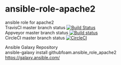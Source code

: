 # ansible-role-apache2
ansible role for apache2   
TravisCI master branch status
[![Build Status](https://travis-ci.com/githubfoam/ansible-role-apache2.svg?branch=master)](https://travis-ci.com/githubfoam/ansible-role-apache2)  
Appveyor master branch status  [![Build status](https://ci.appveyor.com/api/projects/status/193q0lgf0so4bi1n/branch/master?svg=true)](https://ci.appveyor.com/project/githubfoam/ansible-role-apache2/branch/master)  
CircleCI master branch status
[![CircleCI](https://circleci.com/gh/githubfoam/ansible-role-apache2/tree/master.svg?style=svg)](https://circleci.com/gh/githubfoam/ansible-role-apache2/tree/master)  


Ansible Galaxy Repository  
ansible-galaxy install githubfoam.ansible_role_apache2    https://galaxy.ansible.com/
